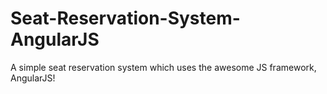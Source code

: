 # Seat-Reservation-System-AngularJS
A simple seat reservation system which uses the awesome JS framework, AngularJS!

